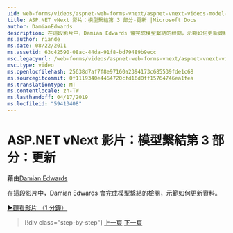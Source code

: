 ```yaml
---
uid: web-forms/videos/aspnet-web-forms-vnext/aspnet-vnext-videos-model-binding-part-3-updating
title: ASP.NET vNext 影片：模型繫結第 3 部分-更新 |Microsoft Docs
author: DamianEdwards
description: 在這段影片中，Damian Edwards 會完成模型繫結的檢閱，示範如何更新資料。
ms.author: riande
ms.date: 08/22/2011
ms.assetid: 63c42590-08ac-44da-91f8-bd79489b9ecc
msc.legacyurl: /web-forms/videos/aspnet-web-forms-vnext/aspnet-vnext-videos-model-binding-part-3-updating
msc.type: video
ms.openlocfilehash: 25638d7af7f8e97160a2394173c685539fde1c68
ms.sourcegitcommit: 0f1119340e4464720cfd16d0ff15764746ea1fea
ms.translationtype: MT
ms.contentlocale: zh-TW
ms.lasthandoff: 04/17/2019
ms.locfileid: "59413408"
---
```

# <a name="aspnet-vnext-videos-model-binding-part-3---updating"></a>ASP.NET vNext 影片：模型繫結第 3 部分：更新

藉由[Damian Edwards](https://github.com/DamianEdwards)

在這段影片中，Damian Edwards 會完成模型繫結的檢閱，示範如何更新資料。

[&#9654;觀看影片 （1 分鐘）](https://channel9.msdn.com/Blogs/ASP-NET-Site-Videos/aspnet-vnext-videos-model-binding-part-3-updating)

> [!div class="step-by-step"]
> [上一頁](aspnet-vnext-videos-model-binding-part-2-filtering.md)
> [下一頁](aspnet-45-web-forms-model-binding.md)
